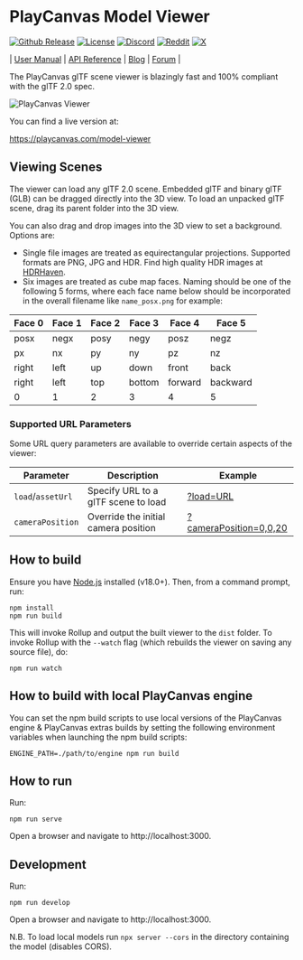 # PlayCanvas Model Viewer

[![Github Release](https://img.shields.io/github/v/release/playcanvas/model-viewer)](https://github.com/playcanvas/model-viewer/releases)
[![License](https://img.shields.io/github/license/playcanvas/model-viewer)](https://github.com/playcanvas/model-viewer/blob/main/LICENSE)
[![Discord](https://img.shields.io/badge/Discord-5865F2?style=flat&logo=discord&logoColor=white&color=black)](https://discord.gg/RSaMRzg)
[![Reddit](https://img.shields.io/badge/Reddit-FF4500?style=flat&logo=reddit&logoColor=white&color=black)](https://www.reddit.com/r/PlayCanvas)
[![X](https://img.shields.io/badge/X-000000?style=flat&logo=x&logoColor=white&color=black)](https://x.com/intent/follow?screen_name=playcanvas)

| [User Manual](https://developer.playcanvas.com) | [API Reference](https://api.playcanvas.com) | [Blog](https://blog.playcanvas.com) | [Forum](https://forum.playcanvas.com) |

The PlayCanvas glTF scene viewer is blazingly fast and 100% compliant with the glTF 2.0 spec.

![PlayCanvas Viewer](https://user-images.githubusercontent.com/11276292/188189268-27d397f2-2085-4d8e-a6b2-4205fd13f0fb.png)

You can find a live version at:

https://playcanvas.com/model-viewer

## Viewing Scenes

The viewer can load any glTF 2.0 scene. Embedded glTF and binary glTF (GLB) can be dragged directly into the 3D view. To load an unpacked glTF scene, drag its parent folder into the 3D view.

You can also drag and drop images into the 3D view to set a background. Options are:

* Single file images are treated as equirectangular projections. Supported formats are PNG, JPG and HDR. Find high quality HDR images at [HDRHaven](https://hdrihaven.com/).
* Six images are treated as cube map faces. Naming should be one of the following 5 forms, where each face name below should be incorporated in the overall filename like `name_posx.png` for example:

| Face 0  | Face 1  | Face 2  | Face 3  | Face 4  | Face 5  |
|---------|---------|---------|---------|---------|---------|
| posx    |  negx   | posy    | negy    | posz    | negz    |
| px      |  nx     | py      | ny      | pz      | nz      |
| right   |  left   | up      | down    | front   | back    |
| right   |  left   | top     | bottom  | forward | backward|
| 0       |  1      | 2       | 3       | 4       | 5       |

### Supported URL Parameters

Some URL query parameters are available to override certain aspects of the viewer:

| Parameter         | Description                          | Example |
|-------------------|--------------------------------------|---------|
| `load`/`assetUrl` | Specify URL to a glTF scene to load  | [?load=URL](https://playcanvas.com/model-viewer/?load=https://raw.githubusercontent.com/KhronosGroup/glTF-Sample-Models/master/2.0/DamagedHelmet/glTF-Binary/DamagedHelmet.glb) |
| `cameraPosition`  | Override the initial camera position | [?cameraPosition=0,0,20](https://playcanvas.com/model-viewer/?load=https://raw.githubusercontent.com/KhronosGroup/glTF-Sample-Models/master/2.0/DamagedHelmet/glTF-Binary/DamagedHelmet.glb&cameraPosition=0,0,20) |

## How to build

Ensure you have [Node.js](https://nodejs.org) installed (v18.0+). Then, from a command prompt, run:

    npm install
    npm run build

This will invoke Rollup and output the built viewer to the `dist` folder. To invoke Rollup with the `--watch` flag (which rebuilds the viewer on saving any source file), do:

    npm run watch

## How to build with local PlayCanvas engine

You can set the npm build scripts to use local versions of the PlayCanvas engine & PlayCanvas extras builds by setting the following environment variables when launching the npm build scripts:

    ENGINE_PATH=./path/to/engine npm run build

## How to run

Run:

    npm run serve

Open a browser and navigate to http://localhost:3000.

## Development 

Run:

    npm run develop

Open a browser and navigate to http://localhost:3000.

N.B. To load local models run `npx server --cors` in the directory containing the model (disables CORS).
